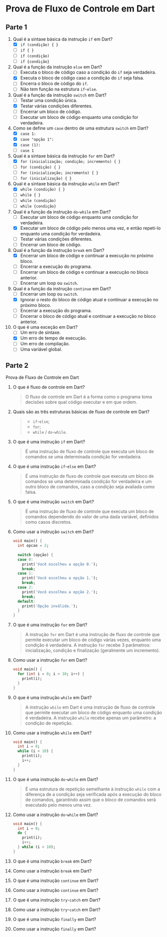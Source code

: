 # Prova de Fluxo de Controle em Dart

## Parte 1

1. Qual é a sintaxe básica da instrução `if` em Dart?
   - [x] `if (condição) { }`
   - [ ] `if { }`
   - [ ] `if (condição)`
   - [ ] `if {condição}`

2. Qual é a função da instrução `else` em Dart?
   - [ ] Executa o bloco de código caso a condição do `if` seja verdadeira.
   - [x] Executa o bloco de código caso a condição do `if` seja falsa.
   - [ ] Encerra o bloco de código do `if`.
   - [ ] Não tem função na estrutura `if`-`else`.

3. Qual é a função da instrução `switch` em Dart?
   - [ ] Testar uma condição única.
   - [x] Testar várias condições diferentes.
   - [ ] Encerrar um bloco de código.
   - [ ] Executar um bloco de código enquanto uma condição for verdadeira.

4. Como se define um `case` dentro de uma estrutura `switch` em Dart?
   - [x] `case 1:`
   - [x] `case "opção 1":`
   - [x] `case (1):`
   - [ ] `case 1`

5. Qual é a sintaxe básica da instrução `for` em Dart?
   - [x] `for (inicialização; condição; incremento) { }`
   - [ ] `for (condição) { }`
   - [ ] `for (inicialização; incremento) { }`
   - [ ] `for (inicialização) { }`

6. Qual é a sintaxe básica da instrução `while` em Dart?
   - [x] `while (condição) { }`
   - [ ] `while { }`
   - [ ] `while (condição)`
   - [ ] `while {condição}`

7. Qual é a função da instrução `do`-`while` em Dart?
   - [ ] Executar um bloco de código enquanto uma condição for verdadeira.
   - [x] Executar um bloco de código pelo menos uma vez, e então repeti-lo enquanto uma condição for verdadeira.
   - [ ] Testar várias condições diferentes.
   - [ ] Encerrar um bloco de código.

8. Qual é a função da instrução `break` em Dart?
   - [x] Encerrar um bloco de código e continuar a execução no próximo bloco.
   - [ ] Encerrar a execução do programa.
   - [ ] Encerrar um bloco de código e continuar a execução no bloco anterior.
   - [ ] Encerrar um loop ou `switch`.

9. Qual é a função da instrução `continue` em Dart?
   - [ ] Encerrar um loop ou `switch`.
   - [x] Ignorar o resto do bloco de código atual e continuar a execução no próximo bloco.
   - [ ] Encerrar a execução do programa.
   - [ ] Encerrar o bloco de código atual e continuar a execução no bloco anterior.

10. O que é uma exceção em Dart?
    - [ ] Um erro de sintaxe.
    - [x] Um erro de tempo de execução.
    - [ ] Um erro de compilação.
    - [ ] Uma variável global.

## Parte 2

Prova de Fluxo de Controle em Dart

1. O que é fluxo de controle em Dart?
   > O fluxo de controle em Dart é a forma como o programa toma decisões sobre qual código executar e em que ordem.

2. Quais são as três estruturas básicas de fluxo de controle em Dart?
   > - `if`-`else`;
   > - `for`;
   > - `while` / `do`-`while`.
   
3. O que é uma instrução `if` em Dart?
   > É uma instrução de fluxo de controle que executa um bloco de comandos se uma determinada condição for verdadeira.
   
4. O que é uma instrução `if`-`else` em Dart?
   > É uma instrução de fluxo de controle que executa um bloco de comandos se uma determinada condição for verdadeira e um outro bloco de comandos, caso a condição seja avaliada como falsa.

5. O que é uma instrução `switch` em Dart?
   > É uma instrução de fluxo de controle que executa um bloco de comandos dependendo do valor de uma dada variável, definidos como casos discretos.

6. Como usar a instrução `switch` em Dart?
   ```dart
   void main() {
     int opcao = 2;
     
     switch (opção) {
     case 0:
       print('Você escolheu a opção 0.');
       break;
     case 1:
       print('Você escolheu a opção 1.');
       break;
     case 2:
       print('Você escolheu a opção 2.');
       break;
     default:
       print('Opção inválida.');
     }
   }
   ```

7. O que é uma instrução `for` em Dart?
   > A instrução `for` em Dart é uma instrução de fluxo de controle que permite executar um bloco de código várias vezes, enquanto uma condição é verdadeira. A instrução `for` recebe 3 parâmetros: inicialização, condição e finalização (geralmente um incremento).

8. Como usar a instrução `for` em Dart?
   ```dart
   void main() {
     for (int i = 0; i < 10; i++) {
       print(i);
     }
   }
   ```

9. O que é uma instrução `while` em Dart?
   > A instrução `while` em Dart é uma instrução de fluxo de controle que permite executar um bloco de código enquanto uma condição é verdadeira. A instrução `while` recebe apenas um parâmetro: a condição de repetição.

10. Como usar a instrução `while` em Dart?
    ```dart
    void main() {
      int i = 0;
      while (i < 10) {
        print(i);
        i++;
      }
    }
    ```

11. O que é uma instrução `do`-`while` em Dart?
    > É uma estrutura de repetição semelhante à instrução `while` com a diferença de a condição seja verificada após a execução do bloco de comandos, garantindo assim que o bloco de comandos será executado pelo menos uma vez.

12. Como usar a instrução `do`-`while` em Dart?
    ```dart
    void main() {
      int i = 0;
      do {
        print(i);
        i++;
      } while (i < 10);
    }
    ```

13. O que é uma instrução `break` em Dart?
    >

14. Como usar a instrução `break` em Dart?
    >

15. O que é uma instrução `continue` em Dart?
    >

16. Como usar a instrução `continue` em Dart?
    >

17. O que é uma instrução `try`-`catch` em Dart?
    >

18. Como usar a instrução `try`-`catch` em Dart?
    >

19. O que é uma instrução `finally` em Dart?
    >

20. Como usar a instrução `finally` em Dart?
    >
